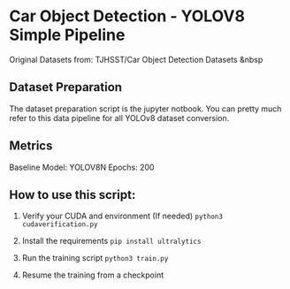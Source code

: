 # Car Object Detection - YOLOV8 Simple Pipeline

Original Datasets from: TJHSST/Car Object Detection Datasets &nbsp

## Dataset Preparation

The dataset preparation script is the jupyter notbook.
You can pretty much refer to this data pipeline for all YOLOv8 dataset conversion.

## Metrics
Baseline Model: YOLOV8N
Epochs: 200


## How to use this script:

1. Verify your CUDA and environment (If needed)
```python3 cudaverification.py```

2. Install the requirements
```pip install ultralytics```

3. Run the training script
```python3 train.py```

4. Resume the training from a checkpoint




